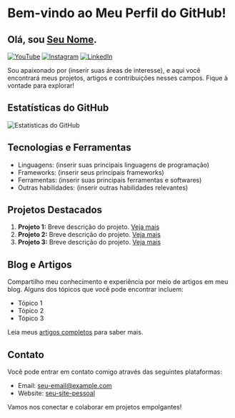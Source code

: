 # Bem-vindo ao Meu Perfil do GitHub!

## Olá, sou [Seu Nome](seu-site-pessoal).

[![YouTube](https://img.shields.io/badge/YouTube-Subscribe-red)](link-do-seu-canal-do-youtube)
[![Instagram](https://img.shields.io/badge/Instagram-Follow-blueviolet)](link-do-seu-perfil-do-instagram)
[![LinkedIn](https://img.shields.io/badge/LinkedIn-Connect-success)](link-do-seu-perfil-do-linkedin)

Sou apaixonado por (inserir suas áreas de interesse), e aqui você encontrará meus projetos, artigos e contribuições nesses campos. Fique à vontade para explorar!

## Estatísticas do GitHub

![Estatísticas do GitHub](https://github-readme-stats.vercel.app/api?username=seu-username&show_icons=true&count_private=true&hide=contribs,prs)

## Tecnologias e Ferramentas

- Linguagens: (inserir suas principais linguagens de programação)
- Frameworks: (inserir seus principais frameworks)
- Ferramentas: (inserir suas principais ferramentas e softwares)
- Outras habilidades: (inserir outras habilidades relevantes)

## Projetos Destacados

1. **Projeto 1:** Breve descrição do projeto. [Veja mais](link-para-o-projeto-1)
2. **Projeto 2:** Breve descrição do projeto. [Veja mais](link-para-o-projeto-2)
3. **Projeto 3:** Breve descrição do projeto. [Veja mais](link-para-o-projeto-3)

## Blog e Artigos

Compartilho meu conhecimento e experiência por meio de artigos em meu blog. Alguns dos tópicos que você pode encontrar incluem:

- Tópico 1
- Tópico 2
- Tópico 3

Leia meus [artigos completos](link-para-seu-blog) para saber mais.

## Contato

Você pode entrar em contato comigo através das seguintes plataformas:

- Email: seu-email@example.com
- Website: [seu-site-pessoal](seu-site-pessoal)

Vamos nos conectar e colaborar em projetos empolgantes!
